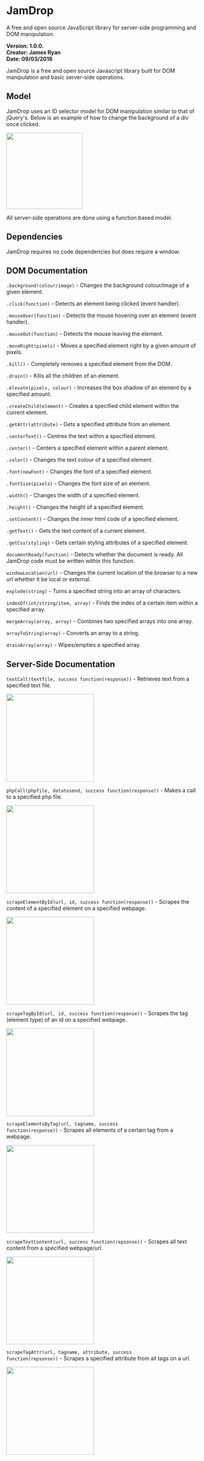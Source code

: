 # JamDrop
A free and open source JavaScript library for server-side programming and DOM manipulation. 

<b>Version: 1.0.0.</b>
<br>
<b>Creator: James Ryan</b>
<br>
<b>Date: 09/03/2018</b>

JamDrop is a free and open source Javascript library built for DOM manipulation and basic server-side operations.

<h2><b>Model</b></h2>

JamDrop uses an ID selector model for DOM manipulation similar to that of jQuery's.
Below is an example of how to change the background of a div once clicked.

<img src="images/codeExampleOne.PNG" height="200px"/>

All server-side operations are done using a function based model.

<h2><b>Dependencies</b></h2>

JamDrop requires no code dependencies but does require a window.

<h2><b>DOM Documentation</b></h2>

<code>.background(colour/image)</code> - Changes the background colour/image of a given element.

<code>.click(function)</code> - Detects an element being clicked (event handler).

<code>.mouseOver(function)</code> - Detects the mouse hovering over an element (event handler).

<code>.mouseOut(function)</code> - Detects the mouse leaving the element.

<code>.moveRight(pixels)</code> - Moves a specified element right by a given amount of pixels.

<code>.kill()</code> - Completely removes a specified element from the DOM.

<code>.drain()</code> - Kills all the children of an element.

<code>.elevate(pixels, colour)</code> - Increases the box shadow of an element by a specified amount.

<code>.createChild(element)</code> - Creates a specified child element within the current element.

<code>.getAttr(attribute)</code> - Gets a specified attribute from an element.

<code>.centerText()</code> - Centres the text within a specified element.

<code>.center()</code> - Centers a specified element within a parent element.

<code>.color()</code> - Changes the text colour of a specified element.

<code>.font(newFont)</code> - Changes the font of a specified element.

<code>.fontSize(pixels)</code> - Changes the font size of an element.

<code>.width()</code> - Changes the width of a specified element.

<code>.height()</code> - Changes the height of a specified element.

<code>.setContent()</code> - Changes the inner html code of a specified element.

<code>.getText()</code> - Gets the text content of a current element.

<code>.getCss(styling)</code> - Gets certain styling attributes of a specified element.

<code>documentReady(function)</code> - Detects whether the document is ready. All JamDrop code must be written within this function.
  
<code>windowLocation(url)</code> - Changes the current location of the browser to a new url whether it be local or external.

<code>explode(string)</code> - Turns a specified string into an array of characters.

<code>indexOf(int/string/item, array)</code> - Finds the index of a certain item within a specified array.

<code>mergeArray(array, array)</code> - Combines two specified arrays into one array.

<code>arrayToString(array)</code> - Converts an array to a string.

<code>drainArray(array)</code> - Wipes/empties a specified array.

<h2><b>Server-Side Documentation</b></h2>

<code>textCall(textfile, success function(response))</code> - Retrieves text from a specified text file.

<img src="images/textCall.png" height="230px"/>

<code>phpCall(phpfile, datatosend, success function(response))</code> - Makes a call to a specified php file.

<img src="images/phpCall.png" height="230px"/>

<code>scrapeElementById(url, id, success function(response))</code> - Scrapes the content of a specified element on a specified webpage.

<img src="images/scrapeElementById.png" height="230px"/>

<code>scrapeTagById(url, id, success function(response))</code> - Scrapes the tag (element type) of an id on a specified webpage.

<img src="images/scrapeTagById.png" height="230px"/>

<code>scrapeElementsByTag(url, tagname, success function(response))</code> - Scrapes all elements of a certain tag from a webpage.

<img src="images/scrapeElementsByTag.png" height="230px"/>
          
<code>scrapeTextContent(url, success function(repsonse))</code> - Scrapes all text content from a specified webpage/url.

<img src="images/scrapeTextContent.png" height="230px"/>

<code>scrapeTagAttr(url, tagname, attribute, success function(repsonse))</code> - Scrapes a specified attribute from all tags on a url.

<img src="images/scrapeTagAttr.png" height="230px"/>
